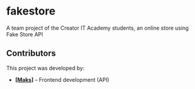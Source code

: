 # fakestore
A team project of the Creator IT Academy students, an online store using Fake Store API

## Contributors
This project was developed by:
- [**[Maks]**](https://github.com/BONBINOVNCH) – Frontend development (API)  